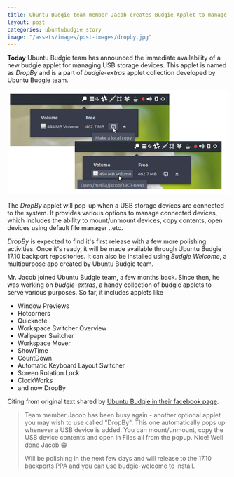 ```yaml
---
title: Ubuntu Budgie team member Jacob creates Budgie Applet to manage USB devices
layout: post
categories: ubuntubudgie story
image: "/assets/images/post-images/dropby.jpg"
---
```


**Today** Ubuntu Budgie team has announced the immediate availability of a new budgie applet for managing USB storage devices. This applet is named as *DropBy* and is a part of *budgie-extras* applet collection developed by Ubuntu Budgie team.

![First preview of DropBy](/assets/images/post-images/dropby.jpg)

The *DropBy* applet will pop-up when a USB storage devices are connected to the system. It provides various options to manage connected devices, which includes the ability to mount/unmount devices, copy contents, open devices using default file manager ..etc.

*DropBy* is expected to find it's first release with a few more polishing activities. Once it's ready, it will be made available through Ubuntu Budgie 17.10 backport repositories. It can also be installed using *Budgie Welcome*, a multipurpose app created by Ubuntu Budgie team.

Mr. Jacob joined Ubuntu Budgie team, a few months back. Since then, he was working on *budgie-extras*, a handy collection of budgie applets to serve various purposes. So far, it includes applets like

* Window Previews
* Hotcorners
* Quicknote
* Workspace Switcher Overview
* Wallpaper Switcher
* Workspace Mover
* ShowTime
* CountDown
* Automatic Keyboard Layout Switcher
* Screen Rotation Lock
* ClockWorks
* and now DropBy

Citing from original text shared by [Ubuntu Budgie in their facebook page](https://www.facebook.com/UbuntuBudgie/posts/529310910785686).
> Team member Jacob has been busy again - another optional applet you may wish to use called "DropBy". This one automatically pops up whenever a USB device is added. You can mount/unmount, copy the USB device contents and open in Files all from the popup.
> Nice! Well done Jacob 😁
> 
> Will be polishing in the next few days and will release to the 17.10 backports PPA and you can use budgie-welcome to install.